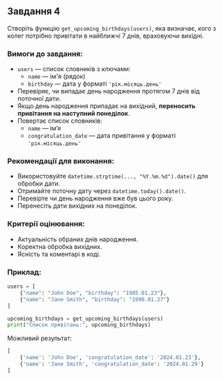 ## Завдання 4

Створіть функцію `get_upcoming_birthdays(users)`, яка визначає, кого з колег потрібно привітати в найближчі 7 днів, враховуючи вихідні.

### Вимоги до завдання:

- `users` — список словників з ключами:
  - `name` — ім'я (рядок)
  - `birthday` — дата у форматі `'рік.місяць.день'`
- Перевіряє, чи випадає день народження протягом 7 днів від поточної дати.
- Якщо день народження припадає на вихідний, **переносить привітання на наступний понеділок**.
- Повертає список словників:
  - `name` — ім’я
  - `congratulation_date` — дата привітання у форматі `'рік.місяць.день'`

### Рекомендації для виконання:

- Використовуйте `datetime.strptime(..., "%Y.%m.%d").date()` для обробки дати.
- Отримайте поточну дату через `datetime.today().date()`.
- Перевірте чи день народження вже був цього року.
- Перенесіть дати вихідних на понеділок.

### Критерії оцінювання:

- Актуальність обраних днів народження.
- Коректна обробка вихідних.
- Ясність та коментарі в коді.

### Приклад:

```python
users = [
    {"name": "John Doe", "birthday": "1985.01.23"},
    {"name": "Jane Smith", "birthday": "1990.01.27"}
]

upcoming_birthdays = get_upcoming_birthdays(users)
print("Список привітань:", upcoming_birthdays)
```

Можливий результат:

```python
[
    {'name': 'John Doe', 'congratulation_date': '2024.01.23'}, 
    {'name': 'Jane Smith', 'congratulation_date': '2024.01.29'}
]
```